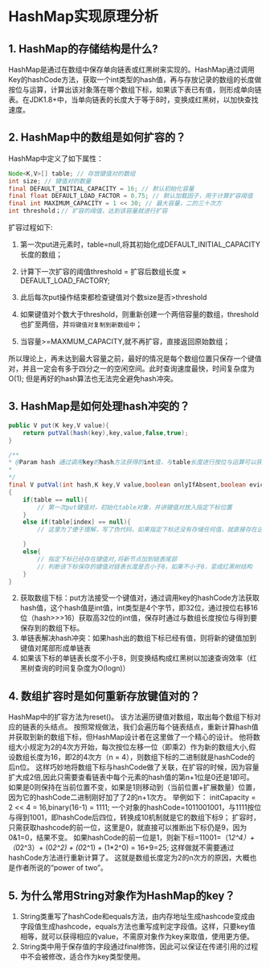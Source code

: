 # HashMap实现原理分析

## 1. HashMap的存储结构是什么?

HashMap是通过在数组中保存单向链表或红黑树来实现的。HashMap通过调用Key的hashCode方法，获取一个int类型的hash值，再与存放记录的数组的长度做按位与运算，计算出该对象落在哪个数组下标，如果该下表已有值，则形成单向链表。在JDK1.8+中，当单向链表的长度大于等于8时，变换成红黑树，以加快查找速度。

## 2. HashMap中的数组是如何扩容的？
HashMap中定义了如下属性：

```java
Node<K,V>[] table; // 存放键值对的数组
int size; // 键值对的数量
final DEFAULT_INITIAL_CAPACITY = 16; // 默认初始化容量
final float DEFAULT_LOAD_FACTOR = 0.75; // 默认加载因子，用于计算扩容阈值
final int MAXIMUM_CAPACITY = 1 << 30; // 最大容量，二的三十次方
int threshold；// 扩容的阈值，达到该容量就进行扩容 
```

扩容过程如下:

1. 第一次put进元素时，table=null,将其初始化成DEFAULT_INITIAL_CAPACITY长度的数组；

2. 计算下一次扩容的阈值threshold = 扩容后数组长度 × DEFAULT_LOAD_FACTORY;
3. 此后每次put操作结束都检查键值对个数size是否>threshold
4. 如果键值对个数大于threshold，则重新创建一个两倍容量的数组，threshold也扩至两倍，并``将键值对复制到新数组中``；
5. 当容量>=MAXMUM_CAPACITY,就不再扩容，直接返回原始数组；

所以理论上，再未达到最大容量之前，最好的情况是每个数组位置只保存一个键值对，并且一定会有多于四分之一的空闲空间。此时查询速度最快，时间复杂度为O(1);
但是再好的hash算法也无法完全避免hash冲突。

## 3. HashMap是如何处理hash冲突的？

```java
public V put(K key,V value){
	return putVal(hash(key),key,value,false,true);
}

/**
* @Param hash 通过调用key的hash方法获得的int值，与table长度进行按位与运算可以获得指定下标
*
*/
final V putVal(int hash,K key,V value,boolean onlyIfAbsent,boolean evict)
{
	if(table == null){
		// 第一次put键值对，初始化table对象，并讲键值对放入指定下标位置
	}
	else if(table[index] == null){
		// 这里为了便于理解，写了伪代码，如果指定下标还没有存储任何值，就直接存在这里

	}
	else{
		// 指定下标已经存在键值对,将新节点加到链表尾部
		// 判断该下标保存的键值对链表长度是否小于8，如果不小于8，变成红黑树结构
	}
}

```
2. 获取数组下标：put方法接受一个键值对，通过调用key的hashCode方法获取hash值，这个hash值是int值，int类型是4个字节，即32位，通过按位右移16位（hash>>>16）获取高32位的int值，保存时通过与数组长度按位与得到要保存到的数组下标。
2. 单链表解决hash冲突：如果hash出的数组下标已经有值，则将新的键值加到键值对尾部形成单链表
3. 如果该下标的单链表长度不小于8，则变换结构成红黑树以加速查询效率（红黑树查询的时间复杂度为O(logn)）


## 4. 数组扩容时是如何重新存放键值对的？

HashMap中的扩容方法为reset()。
该方法遍历键值对数组，取出每个数组下标对应的链表的头结点。
按照常规做法，我们会遍历每个链表结点，重新计算hash值并获取到新的数组下标，但HashMap设计者在这里做了一个精心的设计。
他将数组大小规定为2的4次方开始，每次按位左移一位（即乘2）作为新的数组大小,假设数组长度为16，即2的4次方（n = 4），则数组下标的二进制就是hashCode的后n位。
这样巧妙地将数组下标与hashCode做了关联，在扩容的时候，因为容量扩大成2倍,因此只需要查看链表中每个元素的hash值的第n+1位是0还是1即可。
如果是0则保持在当前位置不变，如果是1则移动到（当前位置+扩展数量）位置，因为它的hashCode二进制刚好加了了2的n+1次方。
举例如下：
initCapacity = 2 << 4 = 16,binary(16-1) = 1111;
一个对象的hashCode=1011001001，与1111按位与得到1001，即hashCode后四位，转换成10机制就是它的数组下标9；
扩容时，只需获取hashcode的前一位，这里是0，就直接可以推断出下标仍是9，因为0&1=0，结果不变。
如果hashCode的前一位是1，则新下标=11001=（1*2^4）+ （0*2^3）+ (0*2^2) + (0*2^1) + (1*2^0) = 16+9=25;
这样做就不需要通过hashCode方法进行重新计算了。
这就是数组长度定为2的n次方的原因，大概也是作者所说的“power of two”。

## 5. 为什么常用String对象作为HashMap的key？

1. String类重写了hashCode和equals方法，由内存地址生成hashcode变成由字段值生成hashcode，equals方法也重写成判定字段值。这样，只要key值相等，就可以获得相应的value，不需原对象作为key来取值，使用更方便。
2. String类中用于保存值的字段通过final修饰，因此可以保证在传递引用的过程中不会被修改，适合作为key类型使用。	